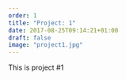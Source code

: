 ```yaml
---
order: 1
title: "Project: 1"
date: 2017-08-25T09:14:21+01:00
draft: false
image: "project1.jpg"
---
```


This is project #1